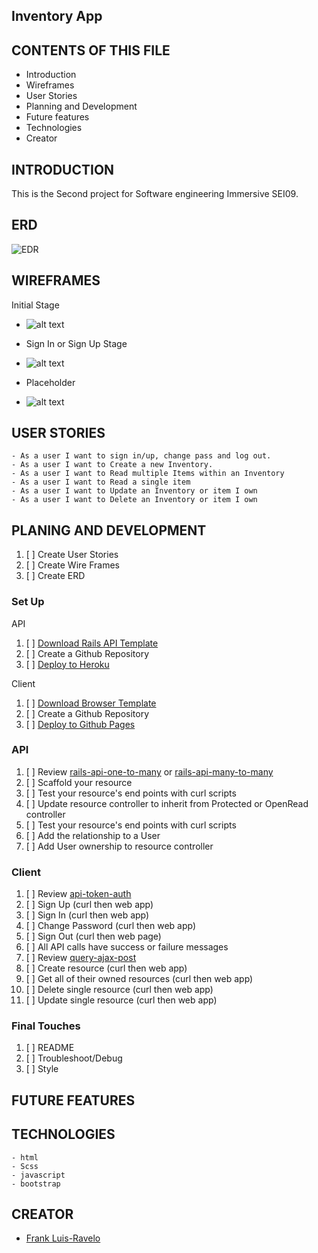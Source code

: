 Inventory App
-------------
CONTENTS OF THIS FILE
---------------------

 * Introduction
 * Wireframes
 * User Stories
 * Planning and Development
 * Future features
 * Technologies
 * Creator

 INTRODUCTION
 ------------

  This is the Second project for Software engineering Immersive SEI09.


  ERD
  ---

![EDR](https://i.imgur.com/yJAucB9.png)

  WIREFRAMES
  ----------
  Initial Stage
  - ![alt text](https://i.imgur.com/pIvQyGz.jpg)

  - Sign In or Sign Up Stage
  - ![alt text](https://i.imgur.com/x4UaPay.jpg)

  - Placeholder
  - ![alt text](https://i.imgur.com/xgRVduj.jpg)


  USER STORIES
  ------------

    - As a user I want to sign in/up, change pass and log out.
    - As a user I want to Create a new Inventory.
    - As a user I want to Read multiple Items within an Inventory
    - As a user I want to Read a single item
    - As a user I want to Update an Inventory or item I own
    - As a user I want to Delete an Inventory or item I own

  PLANING AND DEVELOPMENT
  -----------------------
  1.  [ ] Create User Stories
1.  [ ] Create Wire Frames
1.  [ ] Create ERD

### Set Up

API

1.  [ ] [Download Rails API Template](https://git.generalassemb.ly/ga-wdi-boston/rails-api-template)
1.  [ ] Create a Github Repository
1.  [ ] [Deploy to Heroku](https://git.generalassemb.ly/ga-wdi-boston/rails-heroku-setup-guide)

Client

1.  [ ] [Download Browser Template](https://git.generalassemb.ly/ga-wdi-boston/browser-template)
1.  [ ] Create a Github Repository
1.  [ ] [Deploy to Github Pages](https://git.generalassemb.ly/ga-wdi-boston/gh-pages-deployment-guide)

### API
1.  [ ] Review [rails-api-one-to-many](https://git.generalassemb.ly/ga-wdi-boston/rails-api-one-to-many) or [rails-api-many-to-many](https://git.generalassemb.ly/ga-wdi-boston/rails-api-many-to-many)
1.  [ ] Scaffold your resource
1.  [ ] Test your resource's end points with curl scripts
1.  [ ] Update resource controller to inherit from Protected or OpenRead controller
1.  [ ] Test your resource's end points with curl scripts
1.  [ ] Add the relationship to a User
1.  [ ] Add User ownership to resource controller

### Client
1.  [ ] Review [api-token-auth](https://git.generalassemb.ly/ga-wdi-boston/api-token-auth)
1.  [ ] Sign Up (curl then web app)
1.  [ ] Sign In (curl then web app)
1.  [ ] Change Password (curl then web app)
1.  [ ] Sign Out (curl then web page)
1.  [ ] All API calls have success or failure messages
1.  [ ] Review [query-ajax-post](https://github.com/ga-wdi-boston/jquery-ajax-post)
1.  [ ] Create resource (curl then web app)
1.  [ ] Get all of their owned resources (curl then web app)
1.  [ ] Delete single resource (curl then web app)
1.  [ ] Update single resource (curl then web app)

### Final Touches
1.  [ ] README
2.  [ ] Troubleshoot/Debug
3.  [ ] Style

  FUTURE FEATURES
  ---------------

  TECHNOLOGIES
  ------------
    - html
    - Scss
    - javascript
    - bootstrap

  CREATOR
  -------
  - [Frank Luis-Ravelo](https://www.linkedin.com/in/franklr/)
